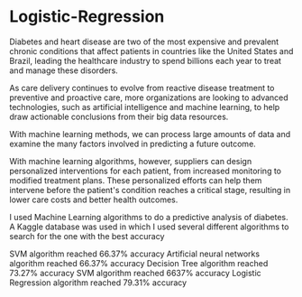 # Logistic-Regression

Diabetes and heart disease are two of the most expensive and prevalent chronic conditions that affect patients in countries like the United States and Brazil, leading the healthcare industry to spend billions each year to treat and manage these disorders.

As care delivery continues to evolve from reactive disease treatment to preventive and proactive care, more organizations are looking to advanced technologies, such as artificial intelligence and machine learning, to help draw actionable conclusions from their big data resources.

With machine learning methods, we can process large amounts of data and examine the many factors involved in predicting a future outcome.

With machine learning algorithms, however, suppliers can design personalized interventions for each patient, from increased monitoring to modified treatment plans. These personalized efforts can help them intervene before the patient's condition reaches a critical stage, resulting in lower care costs and better health outcomes.

I used Machine Learning algorithms to do a predictive analysis of diabetes. A Kaggle database was used in which I used several different algorithms to search for the one with the best accuracy

SVM algorithm reached 66.37% accuracy
Artificial neural networks algorithm reached 66.37% accuracy
Decision Tree algorithm reached 73.27% accuracy
SVM algorithm reached 6637% accuracy
Logistic Regression algorithm reached 79.31% accuracy

